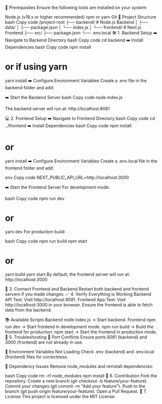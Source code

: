 🚀 Prerequisites
Ensure the following tools are installed on your system:

Node.js (v18.x or higher recommended)
npm or yarn
Git
📂 Project Structure
bash
Copy code
/project-root
├── backend/      # Node.js Backend
│   ├── data/
│   ├── package.json
│   └── index.js
│
└── frontend/     # Next.js Frontend
    ├── src/
    ├── package.json
    └── .env.local
🛠️ 1. Backend Setup
➡️ Navigate to Backend Directory
bash
Copy code
cd backend
➡️ Install Dependencies
bash
Copy code
npm install
# or if using yarn
yarn install
➡️ Configure Environment Variables
Create a .env file in the backend folder and add:


➡️ Start the Backend Server
bash
Copy code
node index.js

The backend server will run at: http://localhost:8081

💻 2. Frontend Setup
➡️ Navigate to Frontend Directory
bash
Copy code
cd ../frontend
➡️ Install Dependencies
bash
Copy code
npm install
# or
yarn install
➡️ Configure Environment Variables
Create a .env.local file in the frontend folder and add:

env
Copy code
NEXT_PUBLIC_API_URL=http://localhost:3000

➡️ Start the Frontend Server
For development mode:

bash
Copy code
npm run dev
# or
yarn dev
For production build:

bash
Copy code
npm run build
npm start
# or
yarn build
yarn start
By default, the frontend server will run at: http://localhost:3000

🔗 3. Connect Frontend and Backend
Restart both backend and frontend servers if you made changes.
✅ 4. Verify Everything is Working
Backend API Test: Visit http://localhost:8081.
Frontend App Test: Visit http://localhost:3000 in your browser.
Ensure the frontend is able to fetch data from the backend.

📚 Available Scripts
Backend
node index.js → Start backend.
Frontend
npm run dev → Start frontend in development mode.
npm run build → Build the frontend for production.
npm start → Start the frontend in production mode.
🐞 5. Troubleshooting
🔹 Port Conflicts
Ensure ports 8081 (backend) and 3000 (frontend) are not already in use.

🔹 Environment Variables Not Loading
Check .env (backend) and .env.local (frontend) files for correctness.

🔹 Dependency Issues
Remove node_modules and reinstall dependencies:

bash
Copy code
rm -rf node_modules
npm install
🤝 6. Contribution
Fork the repository.
Create a new branch (git checkout -b feature/your-feature).
Commit your changes (git commit -m "Add your feature").
Push to the branch (git push origin feature/your-feature).
Open a Pull Request.
📄 7. License
This project is licensed under the MIT License.
